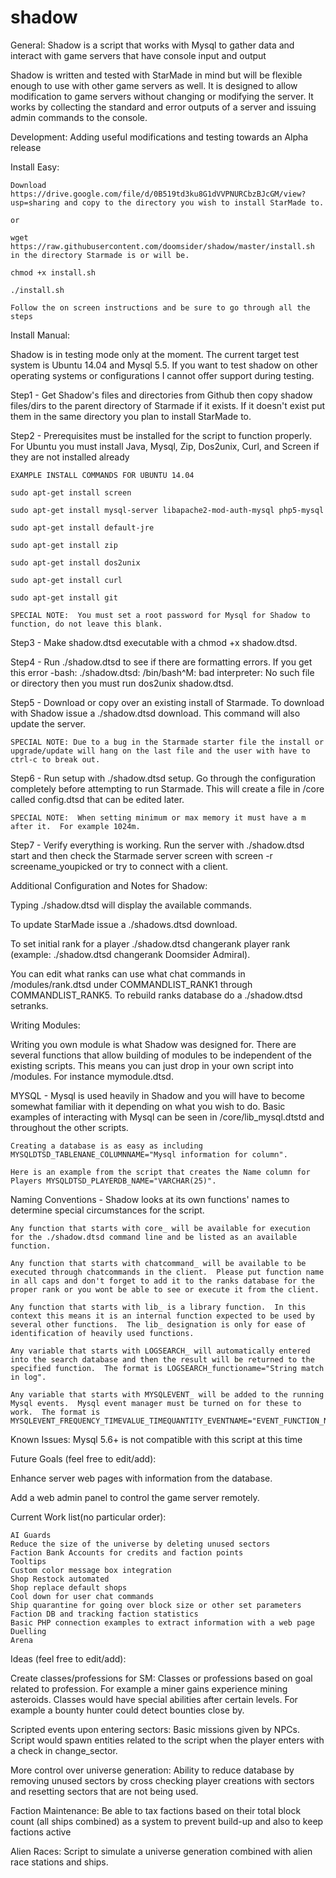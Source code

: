 shadow
======

General:
Shadow is a script that works with Mysql to gather data and interact with game servers that have console input and output

Shadow is written and tested with StarMade in mind but will be flexible enough to use with other game servers as well.  It is designed to allow modification to game servers without changing or modifying the server.  It works by collecting the standard and error outputs of a server and issuing admin commands to the console.


Development:
Adding useful modifications and testing towards an Alpha release

Install Easy:

	Download https://drive.google.com/file/d/0B519td3ku8G1dVVPNURCbzBJcGM/view?usp=sharing and copy to the directory you wish to install StarMade to.
	
	or
	
	wget https://raw.githubusercontent.com/doomsider/shadow/master/install.sh in the directory Starmade is or will be.
	
	chmod +x install.sh
	
	./install.sh
	
	Follow the on screen instructions and be sure to go through all the steps
	

Install Manual:

Shadow is in testing mode only at the moment.  The current target test system is Ubuntu 14.04 and Mysql 5.5.  If you want to test shadow on other operating systems or configurations I cannot offer support during testing.  

Step1 - Get Shadow's files and directories from Github then copy shadow files/dirs to the parent directory of Starmade if it exists.  If it doesn't exist put them in the same directory you plan to install StarMade to.

Step2 - Prerequisites must be installed for the script to function properly.  For Ubuntu you must install Java, Mysql, Zip, Dos2unix, Curl, and Screen if they are not installed already 
	
	EXAMPLE INSTALL COMMANDS FOR UBUNTU 14.04
	
	sudo apt-get install screen
	
	sudo apt-get install mysql-server libapache2-mod-auth-mysql php5-mysql
	
	sudo apt-get install default-jre
	
	sudo apt-get install zip
	
	sudo apt-get install dos2unix
	
	sudo apt-get install curl
	
	sudo apt-get install git
	
	SPECIAL NOTE:  You must set a root password for Mysql for Shadow to function, do not leave this blank.
	
Step3 - Make shadow.dtsd executable with a chmod +x shadow.dtsd.

Step4 - Run ./shadow.dtsd to see if there are formatting errors.  If you get this error -bash: ./shadow.dtsd: /bin/bash^M: bad interpreter: No such file or directory then you must run dos2unix shadow.dtsd.

Step5 - Download or copy over an existing install of Starmade.  To download with Shadow issue a ./shadow.dtsd download.  This command will also update the server.  

	SPECIAL NOTE: Due to a bug in the Starmade starter file the install or upgrade/update will hang on the last file and the user with have to ctrl-c to break out.
	
Step6 - Run setup with ./shadow.dtsd setup.  Go through the configuration completely before attempting to run Starmade.  This will create a file in /core called config.dtsd that can be edited later.

	SPECIAL NOTE:  When setting minimum or max memory it must have a m after it.  For example 1024m.

Step7 - Verify everything is working.  Run the server with ./shadow.dtsd start and then check the Starmade server screen with screen -r screename_youpicked or try to connect with a client.

Additional Configuration and Notes for Shadow:

Typing ./shadow.dtsd will display the available commands.

To update StarMade issue a ./shadows.dtsd download.

To set initial rank for a player ./shadow.dtsd changerank player rank (example: ./shadow.dtsd changerank Doomsider Admiral).

You can edit what ranks can use what chat commands in /modules/rank.dtsd under COMMANDLIST_RANK1 through COMMANDLIST_RANK5.  To rebuild ranks database do a ./shadow.dtsd setranks.

Writing Modules:

Writing you own module is what Shadow was designed for.  There are several functions that allow building of modules to be independent of the existing scripts.  This means you can just drop in your own script into /modules.  For instance mymodule.dtsd.

MYSQL - Mysql is used heavily in Shadow and you will have to become somewhat familiar with it depending on what you wish to do.  Basic examples of interacting with Mysql can be seen in /core/lib_mysql.dtstd and throughout the other scripts.
	
	Creating a database is as easy as including MYSQLDTSD_TABLENANE_COLUMNNAME="Mysql information for column".  
	
	Here is an example from the script that creates the Name column for Players MYSQLDTSD_PLAYERDB_NAME="VARCHAR(25)".

Naming Conventions - Shadow looks at its own functions' names to determine special circumstances for the script.
	
	Any function that starts with core_ will be available for execution for the ./shadow.dtsd command line and be listed as an available function.  
	
	Any function that starts with chatcommand_ will be available to be executed through chatcommands in the client.  Please put function name in all caps and don't forget to add it to the ranks database for the proper rank or you wont be able to see or execute it from the client.
	
	Any function that starts with lib_ is a library function.  In this context this means it is an internal function expected to be used by several other functions.  The lib_ designation is only for ease of identification of heavily used functions.
	
	Any variable that starts with LOGSEARCH_ will automatically entered into the search database and then the result will be returned to the specified function.  The format is LOGSEARCH_functioname="String match in log".

	Any variable that starts with MYSQLEVENT_ will be added to the running Mysql events.  Mysql event manager must be turned on for these to work.  The format is MYSQLEVENT_FREQUENCY_TIMEVALUE_TIMEQUANTITY_EVENTNAME="EVENT_FUNCTION_NAME".
	

Known Issues:
	Mysql 5.6+ is not compatible with this script at this time
	
Future Goals (feel free to edit/add):

Enhance server web pages with information from the database.

Add a web admin panel to control the game server remotely.

Current Work list(no particular order):
	
	AI Guards
	Reduce the size of the universe by deleting unused sectors
	Faction Bank Accounts for credits and faction points
	Tooltips
	Custom color message box integration
	Shop Restock automated
	Shop replace default shops
	Cool down for user chat commands
	Ship quarantine for going over block size or other set parameters
	Faction DB and tracking faction statistics
	Basic PHP connection examples to extract information with a web page
	Duelling
	Arena

Ideas (feel free to edit/add):

Create classes/professions for SM:
Classes or professions based on goal related to profession.  For example a miner gains experience mining asteroids.  Classes would have special abilities after certain levels.  For example a bounty hunter could detect bounties close by.

Scripted events upon entering sectors:
Basic missions given by NPCs.  Script would spawn entities related to the script when the player enters with a check in change_sector.

More control over universe generation:
Ability to reduce database by removing unused sectors by cross checking player creations with sectors and resetting sectors that are not being used.

Faction Maintenance:
Be able to tax factions based on their total block count (all ships combined) as a system to prevent build-up and also to keep factions active

Alien Races:
Script to simulate a universe generation combined with alien race stations and ships.
